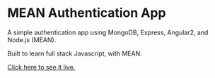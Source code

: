 # MEAN Authentication App

A simple authentication app using MongoDB, Express, Angular2, and Node.js (MEAN).

Built to learn full stack Javascript, with MEAN.

[Click here to see it live.](https://andy-mean-auth-app.herokuapp.com/)